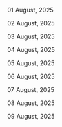 01 August, 2025

02 August, 2025

03 August, 2025

04 August, 2025

05 August, 2025

06 August, 2025

07 August, 2025

08 August, 2025

09 August, 2025